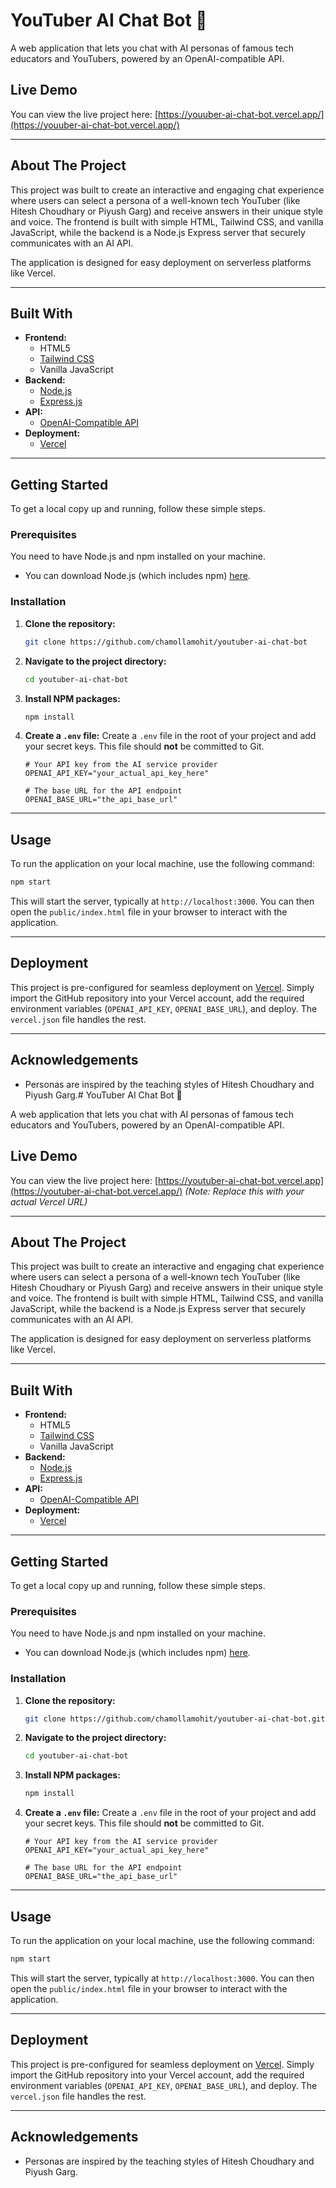 # YouTuber AI Chat Bot 🤖

A web application that lets you chat with AI personas of famous tech educators and YouTubers, powered by an OpenAI-compatible API.



## Live Demo

You can view the live project here: [https://youuber-ai-chat-bot.vercel.app/](https://youuber-ai-chat-bot.vercel.app/)

***

## About The Project

This project was built to create an interactive and engaging chat experience where users can select a persona of a well-known tech YouTuber (like Hitesh Choudhary or Piyush Garg) and receive answers in their unique style and voice. The frontend is built with simple HTML, Tailwind CSS, and vanilla JavaScript, while the backend is a Node.js Express server that securely communicates with an AI API.

The application is designed for easy deployment on serverless platforms like Vercel.

***

## Built With

* **Frontend:**
    * HTML5
    * [Tailwind CSS](https://tailwindcss.com/)
    * Vanilla JavaScript
* **Backend:**
    * [Node.js](https://nodejs.org/)
    * [Express.js](https://expressjs.com/)
* **API:**
    * [OpenAI-Compatible API](https://openai.com/)
* **Deployment:**
    * [Vercel](https://vercel.com/)

***

## Getting Started

To get a local copy up and running, follow these simple steps.

### Prerequisites

You need to have Node.js and npm installed on your machine.
* You can download Node.js (which includes npm) [here](https://nodejs.org/).

### Installation

1.  **Clone the repository:**
    ```sh
    git clone https://github.com/chamollamohit/youtuber-ai-chat-bot
    ```
2.  **Navigate to the project directory:**
    ```sh
    cd youtuber-ai-chat-bot
    ```
3.  **Install NPM packages:**
    ```sh
    npm install
    ```
4.  **Create a `.env` file:**
    Create a `.env` file in the root of your project and add your secret keys. This file should **not** be committed to Git.
    ```env
    # Your API key from the AI service provider
    OPENAI_API_KEY="your_actual_api_key_here"

    # The base URL for the API endpoint
    OPENAI_BASE_URL="the_api_base_url"
    ```

***

## Usage

To run the application on your local machine, use the following command:

```sh
npm start
```
This will start the server, typically at `http://localhost:3000`. You can then open the `public/index.html` file in your browser to interact with the application.

***

## Deployment

This project is pre-configured for seamless deployment on [Vercel](https://vercel.com/). Simply import the GitHub repository into your Vercel account, add the required environment variables (`OPENAI_API_KEY`, `OPENAI_BASE_URL`), and deploy. The `vercel.json` file handles the rest.

***

## Acknowledgements

* Personas are inspired by the teaching styles of Hitesh Choudhary and Piyush Garg.# YouTuber AI Chat Bot 🤖

A web application that lets you chat with AI personas of famous tech educators and YouTubers, powered by an OpenAI-compatible API.



## Live Demo

You can view the live project here: [https://youtuber-ai-chat-bot.vercel.app](https://youtuber-ai-chat-bot.vercel.app/) _(Note: Replace this with your actual Vercel URL)_

***

## About The Project

This project was built to create an interactive and engaging chat experience where users can select a persona of a well-known tech YouTuber (like Hitesh Choudhary or Piyush Garg) and receive answers in their unique style and voice. The frontend is built with simple HTML, Tailwind CSS, and vanilla JavaScript, while the backend is a Node.js Express server that securely communicates with an AI API.

The application is designed for easy deployment on serverless platforms like Vercel.

***

## Built With

* **Frontend:**
    * HTML5
    * [Tailwind CSS](https://tailwindcss.com/)
    * Vanilla JavaScript
* **Backend:**
    * [Node.js](https://nodejs.org/)
    * [Express.js](https://expressjs.com/)
* **API:**
    * [OpenAI-Compatible API](https://openai.com/)
* **Deployment:**
    * [Vercel](https://vercel.com/)

***

## Getting Started

To get a local copy up and running, follow these simple steps.

### Prerequisites

You need to have Node.js and npm installed on your machine.
* You can download Node.js (which includes npm) [here](https://nodejs.org/).

### Installation

1.  **Clone the repository:**
    ```sh
    git clone https://github.com/chamollamohit/youtuber-ai-chat-bot.git
    ```
2.  **Navigate to the project directory:**
    ```sh
    cd youtuber-ai-chat-bot
    ```
3.  **Install NPM packages:**
    ```sh
    npm install
    ```
4.  **Create a `.env` file:**
    Create a `.env` file in the root of your project and add your secret keys. This file should **not** be committed to Git.
    ```env
    # Your API key from the AI service provider
    OPENAI_API_KEY="your_actual_api_key_here"

    # The base URL for the API endpoint
    OPENAI_BASE_URL="the_api_base_url"
    ```

***

## Usage

To run the application on your local machine, use the following command:

```sh
npm start
```
This will start the server, typically at `http://localhost:3000`. You can then open the `public/index.html` file in your browser to interact with the application.

***

## Deployment

This project is pre-configured for seamless deployment on [Vercel](https://vercel.com/). Simply import the GitHub repository into your Vercel account, add the required environment variables (`OPENAI_API_KEY`, `OPENAI_BASE_URL`), and deploy. The `vercel.json` file handles the rest.

***

## Acknowledgements

* Personas are inspired by the teaching styles of Hitesh Choudhary and Piyush Garg.